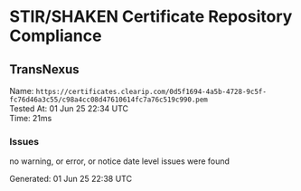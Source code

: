 # STIR/SHAKEN Certificate Repository Compliance

## TransNexus

Name: `https://certificates.clearip.com/0d5f1694-4a5b-4728-9c5f-fc76d46a3c55/c98a4cc08d47610614fc7a76c519c990.pem`\
Tested At: 01 Jun 25 22:34 UTC\
Time: 21ms

### Issues

no warning, or error, or notice date level issues were found

Generated: 01 Jun 25 22:38 UTC